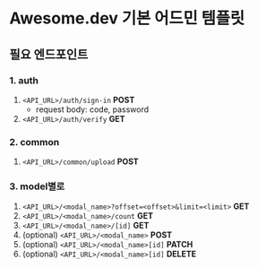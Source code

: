 # Awesome.dev 기본 어드민 템플릿

## 필요 엔드포인트

### 1. auth

1. `<API_URL>/auth/sign-in` **POST**
   - request body: code, password
2. `<API_URL>/auth/verify` **GET**

### 2. common

1. `<API_URL>/common/upload` **POST**

### 3. model별로

1. `<API_URL>/<modal_name>?offset=<offset>&limit=<limit>` **GET**
2. `<API_URL>/<modal_name>/count` **GET**
3. `<API_URL>/<modal_name>/[id]` **GET**
4. (optional) `<API_URL>/<modal_name>` **POST**
5. (optional) `<API_URL>/<modal_name>[id]` **PATCH**
6. (optional) `<API_URL>/<modal_name>[id]` **DELETE**
